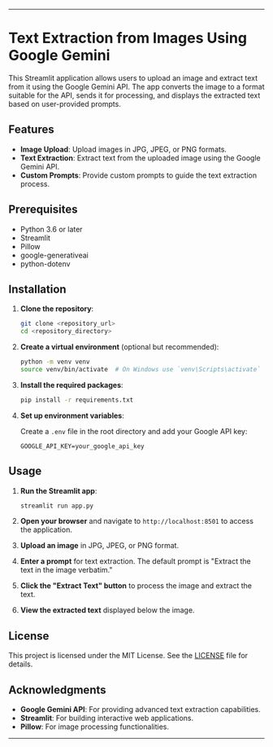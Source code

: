 

---

# Text Extraction from Images Using Google Gemini

This Streamlit application allows users to upload an image and extract text from it using the Google Gemini API. The app converts the image to a format suitable for the API, sends it for processing, and displays the extracted text based on user-provided prompts.

## Features

- **Image Upload**: Upload images in JPG, JPEG, or PNG formats.
- **Text Extraction**: Extract text from the uploaded image using the Google Gemini API.
- **Custom Prompts**: Provide custom prompts to guide the text extraction process.

## Prerequisites

- Python 3.6 or later
- Streamlit
- Pillow
- google-generativeai
- python-dotenv

## Installation

1. **Clone the repository**:

    ```bash
    git clone <repository_url>
    cd <repository_directory>
    ```

2. **Create a virtual environment** (optional but recommended):

    ```bash
    python -m venv venv
    source venv/bin/activate  # On Windows use `venv\Scripts\activate`
    ```

3. **Install the required packages**:

    ```bash
    pip install -r requirements.txt
    ```

4. **Set up environment variables**:

    Create a `.env` file in the root directory and add your Google API key:

    ```
    GOOGLE_API_KEY=your_google_api_key
    ```

## Usage

1. **Run the Streamlit app**:

    ```bash
    streamlit run app.py
    ```

2. **Open your browser** and navigate to `http://localhost:8501` to access the application.

3. **Upload an image** in JPG, JPEG, or PNG format.

4. **Enter a prompt** for text extraction. The default prompt is "Extract the text in the image verbatim."

5. **Click the "Extract Text" button** to process the image and extract the text.

6. **View the extracted text** displayed below the image.

## License

This project is licensed under the MIT License. See the [LICENSE](LICENSE) file for details.

## Acknowledgments

- **Google Gemini API**: For providing advanced text extraction capabilities.
- **Streamlit**: For building interactive web applications.
- **Pillow**: For image processing functionalities.
---
